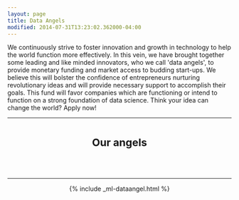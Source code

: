 ```yaml
---
layout: page
title: Data Angels
modified: 2014-07-31T13:23:02.362000-04:00
---
```


We continuously strive to foster innovation and growth in technology to help the world function more effectively. In this vein, we have brought together some leading and like minded innovators, who we call 'data angels', to provide monetary funding and market access to budding start-ups. We believe this  will bolster the confidence of entrepreneurs nurturing revolutionary ideas and will provide necessary support to accomplish their goals. This fund will favor companies which are functioning or intend to function on a strong foundation of data science. Think your idea can change the world? Apply now!
  		  
---

<h1><small><center><b>Our angels</b></center></small></h1><br><br>

---

<center>{% include _ml-dataangel.html %}<center>
